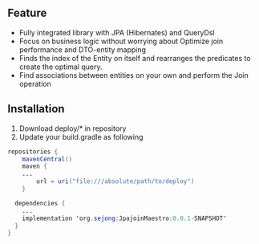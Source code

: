 ## Feature 
- Fully integrated library with JPA (Hibernates) and QueryDsl
- Focus on business logic without worrying about Optimize join performance and DTO-entity mapping
- Finds the index of the Entity on itself and rearranges the predicates to create the optimal query.  
- Find associations between entities on your own and perform the Join operation

## Installation 
1. Download deploy/* in repository
2. Update your build.gradle as following 
``` java
repositories {
	mavenCentral()
	maven {
    ...
		url = uri("file:///absolute/path/to/deploy")
	}

  dependencies {
    ...
    implementation 'org.sejong:JpajoinMaestro:0.0.1-SNAPSHOT'
  }
}
```
